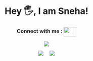 <h1 align="center">Hey 🖐, I am Sneha!</h1>

<h3 align="center">
  Connect with me  :  
  <a href="https://www.linkedin.com/in/sneha-c-shaji-71523b211/" target="blank">
    <img align="center" src="https://raw.githubusercontent.com/rahuldkjain/github-profile-readme-generator/master/src/images/icons/Social/linked-in-alt.svg" height="30" width="40" />
  </a>
</h3>

<div align="center">
  <p>
    <img src="https://github-readme-stats.vercel.app/api/top-langs?username=sneha2180&show_icons=true&theme=dark&locale=en&layout=compact" />
  </p>
  
  <div style="display: flex; justify-content: center; gap: 20px;">
    <img src="https://github-readme-stats.vercel.app/api?username=sneha2180&show_icons=true&locale=en" />
    <img src="https://github-readme-streak-stats.herokuapp.com/?user=sneha2180&theme=dark" />
  </div>
</div>

